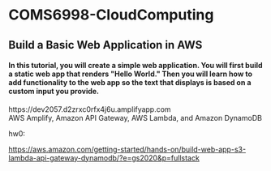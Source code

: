 # COMS6998-CloudComputing

<h2>Build a Basic Web Application in AWS</h2>
<h4>In this tutorial, you will create a simple web application. You will first build a static web app that renders "Hello World." Then you will learn how to add functionality to the web app so the text that displays is based on a custom input you provide.</h4>
<div>https://dev2057.d2zrxc0rfx4j6u.amplifyapp.com</div>
<div>AWS Amplify, Amazon API Gateway, AWS Lambda, and Amazon DynamoDB</div>


hw0:

https://aws.amazon.com/getting-started/hands-on/build-web-app-s3-lambda-api-gateway-dynamodb/?e=gs2020&p=fullstack

